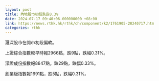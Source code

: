```yaml
---
layout: post
title: 內地股市初段跌逾0.3%
date: 2024-07-17 09:40:06.000000000 +08:00
link: https://news.rthk.hk/rthk/ch/component/k2/1761905-20240717.htm
categories: rthk
---
```


滬深股市在開市初段偏軟。

上證綜合指數較早時報2966點，跌9點，跌幅0.31%。

深證成份指數報8847點，跌29點，跌幅0.33%。

創業板指數報1691點，跌5點，跌幅0.31%。
